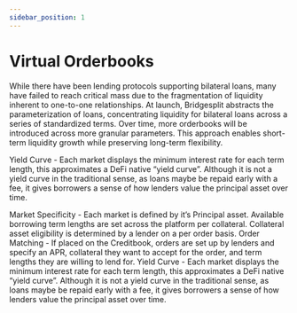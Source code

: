 ```yaml
---
sidebar_position: 1
---
```

# Virtual Orderbooks

While there have been lending protocols supporting bilateral loans, many have failed to reach critical mass due to the fragmentation of liquidity inherent to one-to-one relationships. At launch, Bridgesplit abstracts the parameterization of loans, concentrating liquidity for bilateral loans across a series of standardized terms. Over time, more orderbooks will be introduced across more granular parameters. This approach enables short-term liquidity growth while preserving long-term flexibility.

Yield Curve - Each market displays the minimum interest rate for each term length, this approximates a DeFi native “yield curve”. Although it is not a yield curve in the traditional sense, as loans maybe be repaid early with a fee, it gives borrowers a sense of how lenders value the principal asset over time.

Market Specificity - Each market is defined by it’s Principal asset. Available borrowing term lengths are set across the platform per collateral. Collateral asset eligibility is determined by a lender on a per order basis.
Order Matching - If placed on the Creditbook, orders are set up by lenders and specify an APR, collateral they want to accept for the order, and term lengths they are willing to lend for.
Yield Curve - Each market displays the minimum interest rate for each term length, this approximates a DeFi native “yield curve”. Although it is not a yield curve in the traditional sense, as loans maybe be repaid early with a fee, it gives borrowers a sense of how lenders value the principal asset over time.
